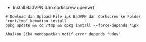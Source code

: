 * Install BadVPN dan corkscrew openwrt
```
# Dowload dan Upload File ipk BadVPN dan Corkscrew ke Folder "root/tmp" kemudian install
opkg update && cd /tmp && opkg install --force-depends *ipk

Abaikan Jika mendapatkan notif error depends "udev"
```

